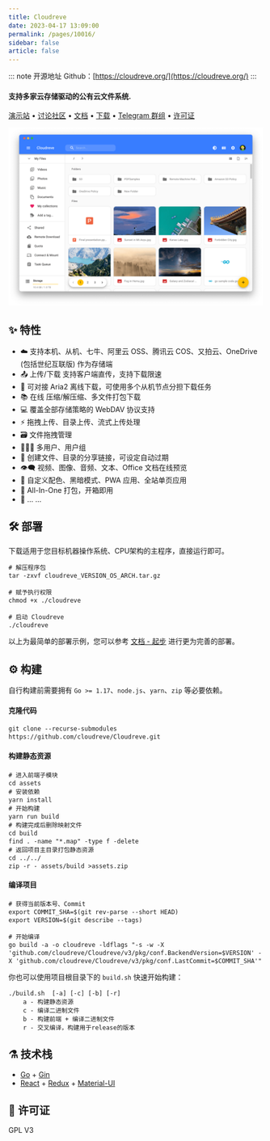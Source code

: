 ```yaml
---
title: Cloudreve
date: 2023-04-17 13:09:00
permalink: /pages/10016/
sidebar: false
article: false
---
```

::: note 开源地址
Github：[https://cloudreve.org/](https://cloudreve.org/)
:::
#### 支持多家云存储驱动的公有云文件系统.

[演示站](https://demo.cloudreve.org/) • [讨论社区](https://forum.cloudreve.org/) • [文档](https://docs.cloudreve.org/) • [下载](https://github.com/cloudreve/Cloudreve/releases) • [Telegram 群组](https://t.me/cloudreve_official) • [许可证](/img/open/10016/homepage.png)

![Screenshot](https://raw.githubusercontent.com/cloudreve/docs/master/images/homepage.png)

## :sparkles: 特性

- :cloud: 支持本机、从机、七牛、阿里云 OSS、腾讯云 COS、又拍云、OneDrive (包括世纪互联版) 作为存储端
- :outbox_tray: 上传/下载 支持客户端直传，支持下载限速
- 💾 可对接 Aria2 离线下载，可使用多个从机节点分担下载任务
- 📚 在线 压缩/解压缩、多文件打包下载
- 💻 覆盖全部存储策略的 WebDAV 协议支持
- :zap: 拖拽上传、目录上传、流式上传处理
- :card_file_box: 文件拖拽管理
- :family_woman_girl_boy: 多用户、用户组
- :link: 创建文件、目录的分享链接，可设定自动过期
- :eye_speech_bubble: 视频、图像、音频、文本、Office 文档在线预览
- :art: 自定义配色、黑暗模式、PWA 应用、全站单页应用
- :rocket: All-In-One 打包，开箱即用
- 🌈 ... ...

## :hammer_and_wrench: 部署

下载适用于您目标机器操作系统、CPU架构的主程序，直接运行即可。

```shell
# 解压程序包
tar -zxvf cloudreve_VERSION_OS_ARCH.tar.gz

# 赋予执行权限
chmod +x ./cloudreve

# 启动 Cloudreve
./cloudreve
```

以上为最简单的部署示例，您可以参考 [文档 - 起步](https://docs.cloudreve.org/) 进行更为完善的部署。

## :gear: 构建

自行构建前需要拥有 `Go >= 1.17`、`node.js`、`yarn`、`zip` 等必要依赖。

#### 克隆代码

```shell
git clone --recurse-submodules https://github.com/cloudreve/Cloudreve.git
```

#### 构建静态资源

```shell
# 进入前端子模块
cd assets
# 安装依赖
yarn install
# 开始构建
yarn run build
# 构建完成后删除映射文件
cd build
find . -name "*.map" -type f -delete
# 返回项目主目录打包静态资源
cd ../../
zip -r - assets/build >assets.zip
```

#### 编译项目

```shell
# 获得当前版本号、Commit
export COMMIT_SHA=$(git rev-parse --short HEAD)
export VERSION=$(git describe --tags)

# 开始编译
go build -a -o cloudreve -ldflags "-s -w -X 'github.com/cloudreve/Cloudreve/v3/pkg/conf.BackendVersion=$VERSION' -X 'github.com/cloudreve/Cloudreve/v3/pkg/conf.LastCommit=$COMMIT_SHA'"
```

你也可以使用项目根目录下的 `build.sh` 快速开始构建：

```shell
./build.sh  [-a] [-c] [-b] [-r]
    a - 构建静态资源
    c - 编译二进制文件
    b - 构建前端 + 编译二进制文件
    r - 交叉编译，构建用于release的版本
```

## :alembic: 技术栈

- [Go](https://golang.org/) + [Gin](https://github.com/gin-gonic/gin)
- [React](https://github.com/facebook/react) + [Redux](https://github.com/reduxjs/redux) + [Material-UI](https://github.com/mui-org/material-ui)

## :scroll: 许可证

GPL V3